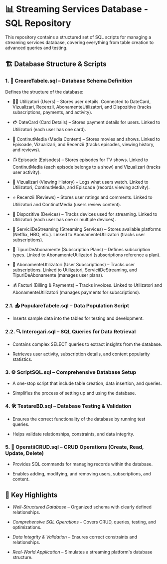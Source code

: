 # 📊 Streaming Services Database - SQL Repository

This repository contains a structured set of SQL scripts for managing a streaming services database, covering everything from table creation to advanced queries and testing.

## 🏗️ Database Structure & Scripts

### 1. 📜 CreareTabele.sql – Database Schema Definition

Defines the structure of the database:
-  🧑‍💻 Utilizatori (Users) – Stores user details. Connected to DateCard, Vizualizari, Recenzii, AbonamenteUtilizatori, and Dispozitive (tracks subscriptions, payments, and activity).

-  💳 DateCard (Card Details) – Stores payment details for users. Linked to Utilizatori (each user has one card).

-  🎥 ContinutMedia (Media Content) – Stores movies and shows. Linked to Episoade, Vizualizari, and Recenzii (tracks episodes, viewing history, and reviews).

-  📺 Episoade (Episodes) – Stores episodes for TV shows. Linked to ContinutMedia (each episode belongs to a show) and Vizualizari (tracks user activity).

-  👀 Vizualizari (Viewing History) – Logs what users watch. Linked to Utilizatori, ContinutMedia, and Episoade (records viewing activity).

-  ⭐ Recenzii (Reviews) – Stores user ratings and comments. Linked to Utilizatori and ContinutMedia (users review content).

-  📱 Dispozitive (Devices) – Tracks devices used for streaming. Linked to Utilizatori (each user has one or multiple devices).

-  🛒 ServiciiDeStreaming (Streaming Services) – Stores available platforms (Netflix, HBO, etc.). Linked to AbonamenteUtilizatori (tracks user subscriptions).

-  📄 TipuriDeAbonamente (Subscription Plans) – Defines subscription types. Linked to AbonamenteUtilizatori (subscriptions reference a plan).

-  📜 AbonamenteUtilizatori (User Subscriptions) – Tracks user subscriptions. Linked to Utilizatori, ServiciiDeStreaming, and TipuriDeAbonamente (manages user plans).

-  💰 Facturi (Billing & Payments) – Tracks invoices. Linked to Utilizatori and AbonamenteUtilizatori (manages payments for subscriptions).  

### 2.1. 📥 PopulareTabele.sql – Data Population Script

-  Inserts sample data into the tables for testing and development.


### 2.2. 🔍 Interogari.sql – SQL Queries for Data Retrieval

-  Contains complex SELECT queries to extract insights from the database.

-  Retrieves user activity, subscription details, and content popularity statistics.

### 3. ⚙️ ScriptSQL.sql – Comprehensive Database Setup

-  A one-stop script that include table creation, data insertion, and queries.

-  Simplifies the process of setting up and using the database.

### 4. 🛠️ TestareBD.sql – Database Testing & Validation

-  Ensures the correct functionality of the database by running test queries.

-  Helps validate relationships, constraints, and data integrity.

### 5. 📝 OperatiiCRUD.sql – CRUD Operations (Create, Read, Update, Delete)

-  Provides SQL commands for managing records within the database.

-  Enables adding, modifying, and removing users, subscriptions, and content.

## 🌟 Key Highlights

-  *Well-Structured Database* – Organized schema with clearly defined relationships.

-  *Comprehensive SQL Operations* – Covers CRUD, queries, testing, and optimizations.

-  *Data Integrity & Validation* – Ensures correct constraints and relationships.

-  *Real-World Application* – Simulates a streaming platform's database structure.
